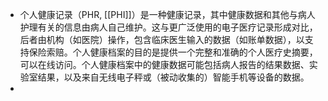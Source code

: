 - 个人健康记录（PHR, [[PHI]]）是一种健康记录，其中健康数据和其他与病人护理有关的信息由病人自己维护。这与更广泛使用的电子医疗记录形成对比，后者由机构（如医院）操作，包含临床医生输入的数据（如账单数据），以支持保险索赔。个人健康档案的目的是提供一个完整和准确的个人医疗史摘要，可以在线访问。个人健康档案中的健康数据可能包括病人报告的结果数据、实验室结果，以及来自无线电子秤或（被动收集的）智能手机等设备的数据。
-